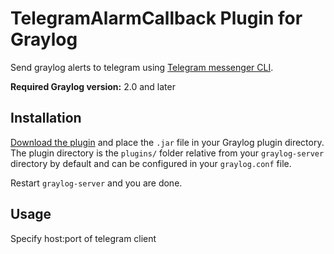 # TelegramAlarmCallback Plugin for Graylog

Send graylog alerts to telegram using [Telegram messenger CLI](https://github.com/vysheng/tg).

**Required Graylog version:** 2.0 and later

Installation
------------

[Download the plugin](https://github.com/Somewater/TelegramAlarmCallback/releases)
and place the `.jar` file in your Graylog plugin directory. The plugin directory
is the `plugins/` folder relative from your `graylog-server` directory by default
and can be configured in your `graylog.conf` file.

Restart `graylog-server` and you are done.

Usage
-----

Specify host:port of telegram client
